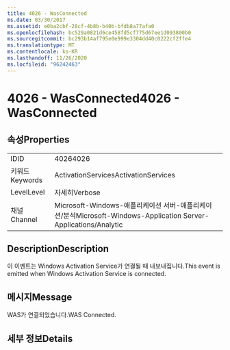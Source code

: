 ```yaml
---
title: 4026 - WasConnected
ms.date: 03/30/2017
ms.assetid: e0ba2cbf-28cf-4b8b-b40b-bfdb8a77afa0
ms.openlocfilehash: bc529a0821d6ce458fd5cf775d67ee1d093800b0
ms.sourcegitcommit: bc293b14af795e0e999e3304dd40c0222cf2ffe4
ms.translationtype: MT
ms.contentlocale: ko-KR
ms.lasthandoff: 11/26/2020
ms.locfileid: "96242463"
---
```

# <a name="4026---wasconnected"></a><span data-ttu-id="b37fc-102">4026 - WasConnected</span><span class="sxs-lookup"><span data-stu-id="b37fc-102">4026 - WasConnected</span></span>

## <a name="properties"></a><span data-ttu-id="b37fc-103">속성</span><span class="sxs-lookup"><span data-stu-id="b37fc-103">Properties</span></span>  
  
|||  
|-|-|  
|<span data-ttu-id="b37fc-104">ID</span><span class="sxs-lookup"><span data-stu-id="b37fc-104">ID</span></span>|<span data-ttu-id="b37fc-105">4026</span><span class="sxs-lookup"><span data-stu-id="b37fc-105">4026</span></span>|  
|<span data-ttu-id="b37fc-106">키워드</span><span class="sxs-lookup"><span data-stu-id="b37fc-106">Keywords</span></span>|<span data-ttu-id="b37fc-107">ActivationServices</span><span class="sxs-lookup"><span data-stu-id="b37fc-107">ActivationServices</span></span>|  
|<span data-ttu-id="b37fc-108">Level</span><span class="sxs-lookup"><span data-stu-id="b37fc-108">Level</span></span>|<span data-ttu-id="b37fc-109">자세히</span><span class="sxs-lookup"><span data-stu-id="b37fc-109">Verbose</span></span>|  
|<span data-ttu-id="b37fc-110">채널</span><span class="sxs-lookup"><span data-stu-id="b37fc-110">Channel</span></span>|<span data-ttu-id="b37fc-111">Microsoft-Windows-애플리케이션 서버-애플리케이션/분석</span><span class="sxs-lookup"><span data-stu-id="b37fc-111">Microsoft-Windows-Application Server-Applications/Analytic</span></span>|  
  
## <a name="description"></a><span data-ttu-id="b37fc-112">Description</span><span class="sxs-lookup"><span data-stu-id="b37fc-112">Description</span></span>  

 <span data-ttu-id="b37fc-113">이 이벤트는 Windows Activation Service가 연결될 때 내보내집니다.</span><span class="sxs-lookup"><span data-stu-id="b37fc-113">This event is emitted when Windows Activation Service is connected.</span></span>  
  
## <a name="message"></a><span data-ttu-id="b37fc-114">메시지</span><span class="sxs-lookup"><span data-stu-id="b37fc-114">Message</span></span>  

 <span data-ttu-id="b37fc-115">WAS가 연결되었습니다.</span><span class="sxs-lookup"><span data-stu-id="b37fc-115">WAS Connected.</span></span>  
  
## <a name="details"></a><span data-ttu-id="b37fc-116">세부 정보</span><span class="sxs-lookup"><span data-stu-id="b37fc-116">Details</span></span>
